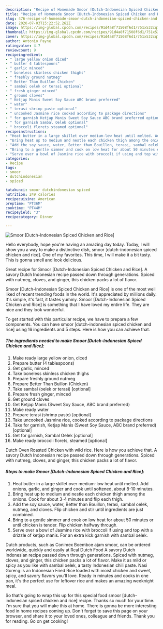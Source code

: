 ```yaml
---
description: "Recipe of Homemade Smoor [Dutch-Indonesian Spiced Chicken and Rice]"
title: "Recipe of Homemade Smoor [Dutch-Indonesian Spiced Chicken and Rice]"
slug: 476-recipe-of-homemade-smoor-dutch-indonesian-spiced-chicken-and-rice
date: 2020-07-03T15:22:52.262Z
image: https://img-global.cpcdn.com/recipes/91d4a8f71508f6d1/751x532cq70/smoor-dutch-indonesian-spiced-chicken-and-rice-recipe-main-photo.jpg
thumbnail: https://img-global.cpcdn.com/recipes/91d4a8f71508f6d1/751x532cq70/smoor-dutch-indonesian-spiced-chicken-and-rice-recipe-main-photo.jpg
cover: https://img-global.cpcdn.com/recipes/91d4a8f71508f6d1/751x532cq70/smoor-dutch-indonesian-spiced-chicken-and-rice-recipe-main-photo.jpg
author: Antonio Payne
ratingvalue: 4.7
reviewcount: 9
recipeingredient:
- " large yellow onion diced"
- " butter 4 tablespoons"
- " garlic minced"
- " boneless skinless chicken thighs"
- " freshly ground nutmeg"
- " Better Than Buillon Chicken"
- " sambal oelek or terasi optional"
- " fresh ginger minced"
- " ground cloves"
- " Ketjap Manis Sweet Soy Sauce ABC brand preferred"
- " water"
- " terasi shrimp paste optional"
- " uncooked Jasmine rice cooked according to package directions"
- " for garnish Ketjap Manis Sweet Soy Sauce ABC brand preferred optional"
- " for garnish Sambal Oelek optional"
- " broccoli florets steamed optional"
recipeinstructions:
- "Heat butter in a large skillet over medium-low heat until melted. Add onions, garlic, and ginger and cook until softened, about 8-10 minutes."
- "Bring heat up to medium and nestle each chicken thigh among the onions. Cook for about 3-4 minutes and flip each thigh."
- "Add the soy sauce, water, Better than Bouillon, terasi, sambal oelek, nutmeg, and cloves. Flip chicken and stir until ingredients are just combined."
- "Bring to a gentle simmer and cook on low heat for about 50 minutes or until chicken is tender. Flip chicken halfway through."
- "Serve over a bowl of Jasmine rice with broccoli if using and top with a drizzle of ketjap manis. For an extra kick garnish with sambal oelek."
categories:
- Recipe
tags:
- smoor
- dutchindonesian
- spiced

katakunci: smoor dutchindonesian spiced 
nutrition: 249 calories
recipecuisine: American
preptime: "PT36M"
cooktime: "PT44M"
recipeyield: "3"
recipecategory: Dinner

---
```



![Smoor [Dutch-Indonesian Spiced Chicken and Rice]](https://img-global.cpcdn.com/recipes/91d4a8f71508f6d1/751x532cq70/smoor-dutch-indonesian-spiced-chicken-and-rice-recipe-main-photo.jpg)

Hello everybody, hope you're having an amazing day today. Today, I will show you a way to make a distinctive dish, smoor [dutch-indonesian spiced chicken and rice]. One of my favorites. This time, I will make it a bit tasty. This is gonna smell and look delicious.

Great recipe for Smoor [Dutch-Indonesian Spiced Chicken and Rice]. A savory Dutch Indonesian recipe passed down through generations. Spiced with nutmeg, cloves, and ginger, this chicken packs a lot of flavor.

Smoor [Dutch-Indonesian Spiced Chicken and Rice] is one of the most well liked of recent trending foods in the world. It's appreciated by millions daily. It's simple, it's fast, it tastes yummy. Smoor [Dutch-Indonesian Spiced Chicken and Rice] is something that I have loved my entire life. They are nice and they look wonderful.


To get started with this particular recipe, we have to prepare a few components. You can have smoor [dutch-indonesian spiced chicken and rice] using 16 ingredients and 5 steps. Here is how you can achieve that.

<!--inarticleads1-->

##### The ingredients needed to make Smoor [Dutch-Indonesian Spiced Chicken and Rice]:

1. Make ready  large yellow onion, diced
1. Prepare  butter (4 tablespoons)
1. Get  garlic, minced
1. Take  boneless skinless chicken thighs
1. Prepare  freshly ground nutmeg
1. Prepare  Better Than Buillon (Chicken)
1. Take  sambal (oelek or terasi) [optional]
1. Prepare  fresh ginger, minced
1. Get  ground cloves
1. Get  Ketjap Manis (Sweet Soy Sauce, ABC brand preferred)
1. Make ready  water
1. Prepare  terasi (shrimp paste) [optional]
1. Take  uncooked Jasmine rice, cooked according to package directions
1. Take  for garnish, Ketjap Manis (Sweet Soy Sauce, ABC brand preferred) [optional]
1. Get  for garnish, Sambal Oelek [optional]
1. Make ready  broccoli florets, steamed [optional]


Dutch Oven Roasted Chicken with wild rice. Here is how you achieve that. A savory Dutch Indonesian recipe passed down through generations. Spiced with nutmeg, cloves, and ginger, this chicken packs a lot of flavor. 

<!--inarticleads2-->

##### Steps to make Smoor [Dutch-Indonesian Spiced Chicken and Rice]:

1. Heat butter in a large skillet over medium-low heat until melted. Add onions, garlic, and ginger and cook until softened, about 8-10 minutes.
1. Bring heat up to medium and nestle each chicken thigh among the onions. Cook for about 3-4 minutes and flip each thigh.
1. Add the soy sauce, water, Better than Bouillon, terasi, sambal oelek, nutmeg, and cloves. Flip chicken and stir until ingredients are just combined.
1. Bring to a gentle simmer and cook on low heat for about 50 minutes or until chicken is tender. Flip chicken halfway through.
1. Serve over a bowl of Jasmine rice with broccoli if using and top with a drizzle of ketjap manis. For an extra kick garnish with sambal oelek.


Dutch products, such as Conimex Boemboe ajam smoor, can be ordered worldwide, quickly and easily at Real Dutch Food A savory Dutch Indonesian recipe passed down through generations. Spiced with nutmeg, cloves, and ginger, this chicken packs a lot of flavor. Make it as mild or spicy as you like with sambal oelek, a tasty Indonesian chili paste. Nasi Goreng is an Indonesian Fried Rice loaded with moist chicken and sweet, spicy, and savory flavors you&#39;ll love. Ready in minutes and cooks in one pan, it&#39;s the perfect use for leftover rice and makes an amazing weeknight meal. 

So that's going to wrap this up for this special food smoor [dutch-indonesian spiced chicken and rice] recipe. Thanks so much for your time. I'm sure that you will make this at home. There is gonna be more interesting food in home recipes coming up. Don't forget to save this page on your browser, and share it to your loved ones, colleague and friends. Thank you for reading. Go on get cooking!
